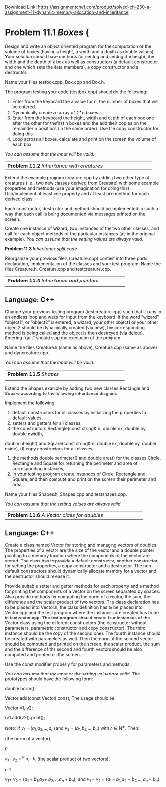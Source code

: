 Download Link: https://assignmentchef.com/product/solved-ch-230-a-assignment-11-dynamic-memory-allocation-and-inheritance
<br>
<h1>Problem 11.1 <em>Boxes                                                                                                     </em>(</h1>

Design and write an object oriented program for the computation of the volume of boxes (having a height, a width and a depth as double values). Your solution should have methods for setting and getting the height, the width and the depth of a box as well as constructors (a default constructor and one which sets the data members), a copy constructor and a destructor.

Name your files testbox.cpp, Box.cpp and Box.h.

The program testing your code (testbox.cpp) should do the following:

<ol>

 <li>Enter from the keyboard the a value for n, the number of boxes that will be entered.</li>

 <li>Dynamically create an array of 2<sup>∗</sup>n boxes.</li>

 <li>Enter from the keyboard the height, width and depth of each box one after the other for thefirst n boxes and the add their copies on the remainder n positions (in the same order). Use the copy constructor for doing this.</li>

 <li>Loop across all boxes, calculate and print on the screen the volume of each box.</li>

</ol>

<em>You can assume that the input will be valid.</em>

<table width="457">

 <tbody>

  <tr>

   <td width="457"><strong>Problem 11.2 </strong><em>Inheritance with creatures</em></td>

  </tr>

 </tbody>

</table>

Extend the example program creature.cpp by adding two other type of creatures (i.e., two new classes derived from Creature) with some example properties and methods (use your imagination for doing this). Use/implement at least one property and at least one method for each derived class.

Each constructor, destructor and method should be implemented in such a way that each call is being documented via messages printed on the screen.

Create one instance of Wizard, two instances of the two other classes, and call for each object methods of the particular instances (as in the original example). <em>You can assume that the setting values are always valid.</em>

<strong>Problem 11.3 </strong><em>Inheritance split code                                                                            </em>

Reorganize your previous file’s (creature.cpp) content into three parts: declaration, implementation of the classes and your test program. Name the files Creature.h, Creature.cpp and testcreature.cpp.

<table width="371">

 <tbody>

  <tr>

   <td width="371"><strong>Problem 11.4 </strong><em>Inheritance and pointers</em></td>

  </tr>

  <tr>

   <td width="371"> </td>

  </tr>

 </tbody>

</table>

<h2>Language: C++</h2>

Change your previous testing program (testcreature.cpp) such that it runs in an endless loop and waits for input from the keyboard. If the word ”wizard”, ”object1”, or ”object2” is entered, a wizard, your other object1 or your other object2 should be dynamically created (via new), the corresponding method is being called and the object is then destroyed (via delete). Entering “quit” should stop the execution of the program.

Name the files Creature.h (same as above), Creature.cpp (same as above) and dyncreature.cpp.

<em>You can assume that the input will be valid.</em>

<table width="370">

 <tbody>

  <tr>

   <td width="370"><strong>Problem 11.5 </strong><em>Shapes</em></td>

  </tr>

  <tr>

   <td width="370"> </td>

  </tr>

 </tbody>

</table>

Extend the Shapes example by adding two new classes Rectangle and Square according to the following inheritance diagram.

Implement the following:

<ol>

 <li>default constructors for all classes by initializing the properties to default values,</li>

 <li>setters and getters for all classes,</li>

 <li>the constructors Rectangle(const string&amp; n, double nx, double ny, double nwidth,</li>

</ol>

double nheight) and Square(const string&amp; n, double nx, double ny, double nside), d) copy constructors for all classes,

<ol>

 <li>the methods double perimeter() and double area() for the classes Circle, Rectangle and Square for returning the perimeter and area of corresponding instances,</li>

 <li>in your testing program create instances of Circle, Rectangle and Square, and then compute and print on the screen their perimeter and area.</li>

</ol>

Name your files Shapes.h, Shapes.cpp and testshapes.cpp.

<em>You can assume that the setting values are always valid.</em>

<table width="428">

 <tbody>

  <tr>

   <td width="428"><strong>Problem 11.6 </strong><em>A Vector class for doubles</em></td>

  </tr>

 </tbody>

</table>

<h2>Language: C++</h2>

Create a class named Vector for storing and managing vectors of doubles. The properties of a vector are the size of the vector and a double pointer pointing to a memory location where the components of the vector are stored. The class has to provide a default constructor, another constructor for setting the properties, a copy constructor and a destructor. The non-default constructors should dynamically allocate memory for a vector and the destructor should release it.

Provide suitable setter and getter methods for each property and a method for printing the components of a vector on the screen separated by spaces. Also provide methods for computing the norm of a vector, the sum, the difference and the scalar product of two vectors. The class declaration has to be placed into Vector.h, the class definition has to be placed into Vector.cpp and the test program where the instances are created has to be in testvector.cpp. The test program should create four instances of the Vector class using the different constructors (the constructor without parameters, parametric constructor and copy constructor). The third instance should be the copy of the second one). The fourth instance should be created with parameters as well. Then the norm of the second vector should be computed and printed on the screen, the scalar product, the sum and the difference of the second and fourth vectors should be also computed and printed on the screen.

Use the const modifier properly for parameters and methods.

<em>You can assume that the input or the setting values are valid. </em>The prototypes should have the following form:

double norm();

Vector add(const Vector) const; The usage should be:

Vector v1, v2;

(v1.add(v2)).print();

<em>Note: </em>If <em>v</em><sub>1 </sub>= (<em>a</em><sub>1</sub><em>,a</em><sub>2</sub><em>,…,a<sub>n</sub></em>) and <em>v</em><sub>2 </sub>= (<em>b</em><sub>1</sub><em>,b</em><sub>2</sub><em>,…,b<sub>n</sub></em>) with <em>n </em>∈ N<sup>∗</sup>. Then:

(the norm of a vector),

<em>n</em>

<em>v</em><sub>1 </sub>· <em>v</em><sub>2 </sub>= <sup>P </sup><em>a<sub>i </sub></em>· <em>b<sub>i </sub></em>(the scalar product of two vectors),

<em>i</em>=1

<em>v</em><sub>1</sub>+ <em>v</em><sub>2 </sub>= (<em>a</em><sub>1 </sub>+ <em>b</em><sub>1</sub><em>,a</em><sub>2</sub>+ <em>b</em><sub>2</sub><em>,…,a<sub>n </sub></em>+ <em>b<sub>n</sub></em>), and <em>v</em><sub>1 </sub>− <em>v</em><sub>2 </sub>= (<em>a</em><sub>1 </sub>− <em>b</em><sub>1</sub><em>,a</em><sub>2 </sub>− <em>b</em><sub>2</sub><em>,…,a<sub>n </sub></em>− <em>b<sub>n</sub></em>).